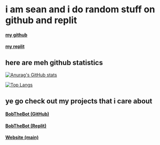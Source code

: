# i am sean and i do random stuff on github and replit

#### [my github](https://github.com/ecodingbox)
#### [my replit](https://repl.it/@zerberdev)

## here are meh github statistics

[![Anurag's GitHub stats](https://github-readme-stats.vercel.app/api?username=ZD3v3l0p3r&show_icons=true&theme=cobalt&count_private=true&include_all_commits=true)](https://github.com/anuraghazra/github-readme-stats)

[![Top Langs](https://github-readme-stats.vercel.app/api/top-langs/?username=ZD3v3l0p3r&langs_count=10&theme=cobalt&layout=compact)](https://github.com/anuraghazra/github-readme-stats)

## ye go check out my projects that i care about
#### [BobTheBot (GitHub)](https://github.com/pso-bobthebot/discord)
#### [BobTheBot (Replit)](https://repl.it/@jwklong/BobTheBot)
#### [Website (main)](https://ecodingbox.github.io)
